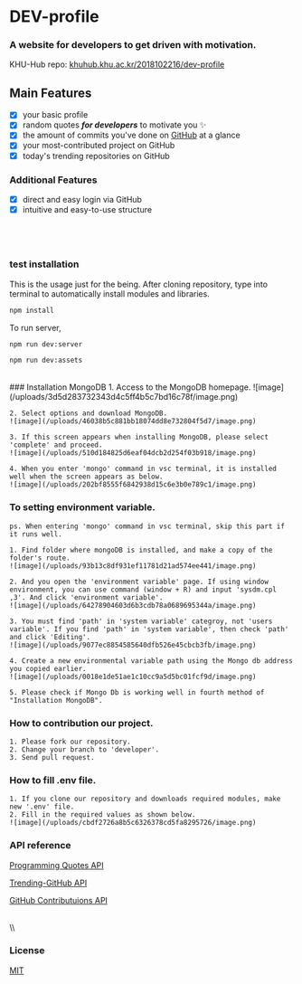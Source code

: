 # DEV-profile

### **A website for developers to get driven with motivation.**

KHU-Hub repo: [khuhub.khu.ac.kr/2018102216/dev-profile](https://khuhub.khu.ac.kr/2018102216/dev-profile)
<br>

## Main Features

- [x] your basic profile
- [x] random quotes **_for developers_** to motivate you :sparkles:
- [x] the amount of commits you've done on [GitHub](https://github.com/) at a glance
- [x] your most-contributed project on GitHub
- [x] today's trending repositories on GitHub
      <br>

### Additional Features

- [x] direct and easy login via GitHub
- [x] intuitive and easy-to-use structure

## <br>

### test installation

This is the usage just for the being.
After cloning repository, type into terminal to automatically install modules and libraries.

```bash
npm install
```

To run server,

```bash
npm run dev:server
```

```bash
npm run dev:assets
```

<br>
### Installation MongoDB
    1. Access to the MongoDB homepage.
    ![image](/uploads/3d5d283732343d4c5ff4b5c7bd16c78f/image.png)
    
    2. Select options and download MongoDB.
    ![image](/uploads/46038b5c881bb18074dd8e732804f5d7/image.png)
    
    3. If this screen appears when installing MongoDB, please select 'complete' and proceed.
    ![image](/uploads/510d184825d6eaf04dcb2d254f03b918/image.png)
    
    4. When you enter 'mongo' command in vsc terminal, it is installed well when the screen appears as below.
    ![image](/uploads/202bf8555f6842938d15c6e3b0e789c1/image.png)
    
### To setting environment variable.
    ps. When entering 'mongo' command in vsc terminal, skip this part if it runs well.
    
    1. Find folder where mongoDB is installed, and make a copy of the folder's route.
    ![image](/uploads/93b13c8df931ef11781d21ad574ee441/image.png)
    
    2. And you open the 'environment variable' page. If using window environment, you can use command (window + R) and input 'sysdm.cpl ,3'. And click 'environment variable'.
    ![image](/uploads/64278904603d6b3cdb78a0689695344a/image.png)
    
    3. You must find 'path' in 'system variable' categroy, not 'users variable'. If you find 'path' in 'system variable', then check 'path' and click 'Editing'.
    ![image](/uploads/9077ec8854585640dfb526e45cbcb3fb/image.png)
    
    4. Create a new environmental variable path using the Mongo db address you copied earlier.
    ![image](/uploads/0018e1de51ae1c10cc9a5d5bc01fcf9d/image.png)
    
    5. Please check if Mongo Db is working well in fourth method of "Installation MongoDB".

### How to contribution our project.
    1. Please fork our repository.
    2. Change your branch to 'developer'.
    3. Send pull request.
    
### How to fill .env file.
    1. If you clone our repository and downloads required modules, make new '.env' file.
    2. Fill in the required values as shown below.
    ![image](/uploads/cbdf2726a8b5c6326378cd5fa8295726/image.png)
    
### API reference

[Programming Quotes API](quotes.stormconsultancy.co.uk/random.json)

[Trending-GitHub API](https://docs.trending-github.com/)

[GitHub Contributuions API](https://api.github.com/graphql/)

<br>
\\<!--[GitHub Repositories API](https://api.github.com/users/lsj8706/repos?sort=updated&per_page=2")-->

### License

[MIT](https://choosealicense.com/licenses/mit/)
